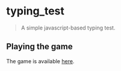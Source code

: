 # typing_test
> A simple javascript-based typing test.

## Playing the game

The game is available [here](https://lukeathedev.github.io/typing_test/).
